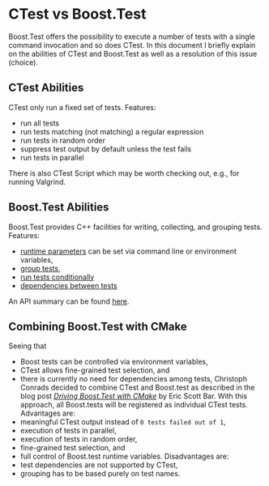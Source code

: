 # CTest vs Boost.Test

Boost.Test offers the possibility to execute a number of tests with a single
command invocation and so does CTest. In this document I briefly explain on the
abilities of CTest and Boost.Test as well as a resolution of this issue
(choice).


## CTest Abilities

CTest only run a fixed set of tests. Features:
- run all tests
- run tests matching (not matching) a regular expression
- run tests in random order
- suppress test output by default unless the test fails
- run tests in parallel

There is also CTest Script which may be worth checking out, e.g., for running
Valgrind.


## Boost.Test Abilities

Boost.Test provides C++ facilities for writing, collecting, and grouping tests.
Features:
- [runtime parameters](http://www.boost.org/doc/libs/1_63_0/libs/test/doc/html/boost_test/utf_reference/rt_param_reference.html)
  can be set via command line or environment variables,
- [group tests](http://www.boost.org/doc/libs/1_63_0/libs/test/doc/html/boost_test/tests_organization/tests_grouping.html),
- [run tests conditionally](http://www.boost.org/doc/libs/1_63_0/libs/test/doc/html/boost_test/tests_organization/enabling.html)
- [dependencies between tests](http://www.boost.org/doc/libs/1_63_0/libs/test/doc/html/boost_test/tests_organization/tests_dependencies.html)

An API summary can be found
[here](http://www.boost.org/doc/libs/1_63_0/libs/test/doc/html/boost_test/tests_organization/summary_of_the_api_for_declaring.html).


## Combining Boost.Test with CMake

Seeing that
- Boost tests can be controlled via environment variables,
- CTest allows fine-grained test selection, and
- there is currently no need for dependencies among tests,
Christoph Conrads decided to combine CTest and Boost.test as described in the
blog post
[_Driving Boost.Test with CMake_](https://eb2.co/blog/2015/06/driving-boost-dot-test-with-cmake/)
by Eric Scott Bar. With this approach, all Boost.tests will be registered as
individual CTest tests. Advantages are:
- meaningful CTest output instead of `0 tests failed out of 1`,
- execution of tests in parallel,
- execution of tests in random order,
- fine-grained test selection, and
- full control of Boost.test runtime variables.
Disadvantages are:
- test dependencies are not supported by CTest,
- grouping has to be based purely on test names.
